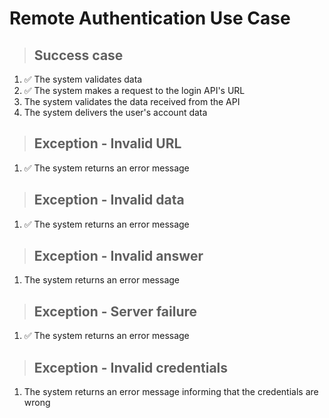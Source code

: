 # Remote Authentication Use Case

> ## Success case
1. ✅ The system validates data
2. ✅ The system makes a request to the login API's URL
3. The system validates the data received from the API
4. The system delivers the user's account data

> ## Exception - Invalid URL
1. ✅ The system returns an error message
> ## Exception - Invalid data
1. ✅ The system returns an error message
> ## Exception - Invalid answer
1. The system returns an error message
> ## Exception - Server failure
1. ✅ The system returns an error message
> ## Exception - Invalid credentials
1. The system returns an error message informing that the credentials are wrong
